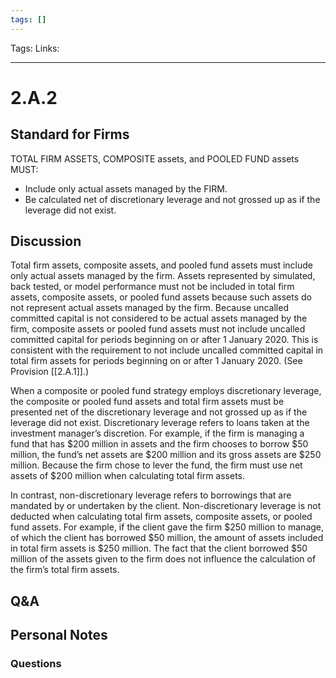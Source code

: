 ```yaml
---
tags: []
---
```

Tags: 
Links: 
___
# 2.A.2
## Standard for Firms
TOTAL FIRM ASSETS, COMPOSITE assets, and POOLED FUND assets MUST:
- Include only actual assets managed by the FIRM.
- Be calculated net of discretionary leverage and not grossed up as if the leverage did not exist.
## Discussion
Total firm assets, composite assets, and pooled fund assets must include only actual assets managed by the firm. Assets represented by simulated, back tested, or model performance must not be included in total firm assets, composite assets, or pooled fund assets because such assets do not represent actual assets managed by the firm. Because uncalled committed capital is not considered to be actual assets managed by the firm, composite assets or pooled fund assets must not include uncalled committed capital for periods beginning on or after 1 January 2020. This is consistent with the requirement to not include uncalled committed capital in total firm assets for periods beginning on or after 1 January 2020. (See Provision [[2.A.1]].)

When a composite or pooled fund strategy employs discretionary leverage, the composite or pooled fund assets and total firm assets must be presented net of the discretionary leverage and not grossed up as if the leverage did not exist. Discretionary leverage refers to loans taken at the investment manager’s discretion. For example, if the firm is managing a fund that has $200 million in assets and the firm chooses to borrow $50 million, the fund’s net assets are $200 million and its gross assets are $250 million. Because the firm chose to lever the fund, the firm must use net assets of $200 million when calculating total firm assets.

In contrast, non-discretionary leverage refers to borrowings that are mandated by or undertaken by the client. Non-discretionary leverage is not deducted when calculating total firm assets, composite assets, or pooled fund assets. For example, if the client gave the firm $250 million to manage, of which the client has borrowed $50 million, the amount of assets included in total firm assets is $250 million. The fact that the client borrowed $50 million of the assets given to the firm does not influence the calculation of the firm’s total firm assets.
## Q&A

## Personal Notes

### Questions